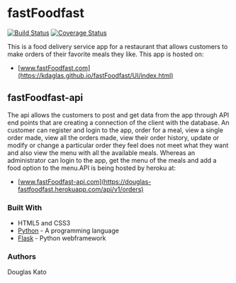 # fastFoodfast

[![Build Status](https://travis-ci.org/kdaglas/fastFoodfast.svg?branch=ft-routes-with-database-160870594)](https://travis-ci.org/kdaglas/fastFoodfast)
[![Coverage Status](https://coveralls.io/repos/github/kdaglas/fastFoodfast/badge.svg?branch=ft-routes-with-database-160870594)](https://coveralls.io/github/kdaglas/fastFoodfast?branch=ft-routes-with-database-160870594)

This is a food delivery service app for a restaurant that allows customers to make orders of their favorite meals they like. This app is hosted on: 
- [www.fastFoodfast.com](https://kdaglas.github.io/fastFoodfast/UI/index.html)

## fastFoodfast-api

The api allows the customers to post and get data from the app through API end points that are creating a connection of the client with the database. An customer can register and login to the app, order for a meal, view a single order made, view all the orders made, view their order history, update or modify or change a particular order they feel does not meet what they want and also view the menu with all the available meals. Whereas an administrator can login to the app, get the menu of the meals and add a food option to the menu.API is being hosted by heroku at: 
- [www.fastFoodfast-api.com](https://douglas-fastfoodfast.herokuapp.com/api/v1/orders)

### Built With

- HTML5 and CSS3
- [Python](https://www.python.org/) - A programming language
- [Flask](https://flask.pocoo.org/) - Python webframework

### Authors

Douglas Kato
